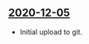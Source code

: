 ## [2020-12-05](https://github.com/faktaoklimatu/graphics/blob/727f21105d468e2396f5c0a82312c8429c850442/Data%20visualization/Climate%20indicators/World/World%20temperature%20anomaly%20in%2022%20000%20years/cs-teplota-22000-let.ai)

- Initial upload to git.

